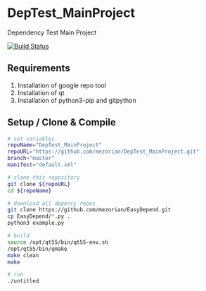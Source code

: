 # DepTest_MainProject
Dependency Test Main Project

[![Build Status](https://travis-ci.org/mezorian/DepTest_MainProject.svg?branch=master)](https://travis-ci.org/mezorian/DepTest_MainProject)

## Requirements 

 1. Installation of google repo tool
 2. Installation of qt
 3. Installation of python3-pip and gitpython

## Setup / Clone & Compile 

```bash
# set variables
repoName="DepTest_MainProject"
repoURL="https://github.com/mezorian/DepTest_MainProject.git"
branch="master"
manifest="default.xml"

# clone this repository
git clone ${repoURL}
cd ${repoName}

# download all depency repos
git clone https://github.com/mezorian/EasyDepend.git
cp EasyDepend/*.py .
python3 example.py

# build
source /opt/qt55/bin/qt55-env.sh
/opt/qt55/bin/qmake
make clean
make

# run
./untitled

```
